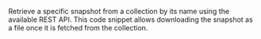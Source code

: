 Retrieve a specific snapshot from a collection by its name using the available REST API. This code snippet allows downloading the snapshot as a file once it is fetched from the collection.